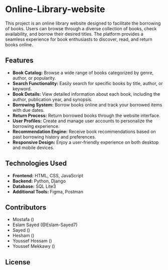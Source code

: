 # Online-Library-website

This project is an online library website designed to facilitate the borrowing of books. Users can browse through a diverse collection of books, check availability, and borrow their desired titles. The platform provides a seamless experience for book enthusiasts to discover, read, and return books online.

## Features

-   **Book Catalog:** Browse a wide range of books categorized by genre, author, or popularity.
-   **Search Functionality:** Easily search for specific books by title, author, or keyword.
-   **Book Details:** View detailed information about each book, including the author, publication year, and synopsis.
-   **Borrowing System:** Borrow books online and track your borrowed items with due dates.
-   **Return Process:** Return borrowed books through the website interface.
-   **User Profiles:** Create and manage user accounts to personalize the borrowing experience.
-   **Recommendation Engine:** Receive book recommendations based on past borrowing history and preferences.
-   **Responsive Design:** Enjoy a user-friendly experience on both desktop and mobile devices.

## Technologies Used

-   **Frontend:** HTML, CSS, JavaScript
-   **Backend:** Python, Django
-   **Database:** SQL Lite3
-   **Additional Tools:** Figma, Postman


## Contributors

-   Mostafa ()
-   Eslam Sayed (@Eslam-Sayed7)
-   Sayed ()
-   Hesham ()
-   Youssef Hossam ()
-   Youssef Mekkawy ()

## License
